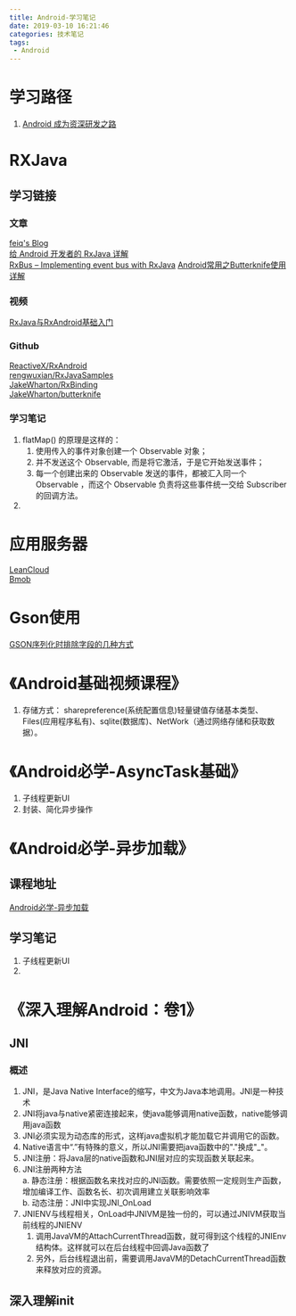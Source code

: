 ```yaml
---
title: Android-学习笔记
date: 2019-03-10 16:21:46
categories: 技术笔记
tags:
 - Android
---
```


# 学习路径
1. [Android 成为资深研发之路](https://github.com/blindmonk/Android-Link)

# RXJava
## 学习链接
### 文章
[feiq's Blog](http://blog.inching.org/categories/RxJava/)  
[给 Android 开发者的 RxJava 详解](https://gank.io/post/560e15be2dca930e00da1083)  
[RxBus – Implementing event bus with RxJava](https://androidwave.com/rxbus-implementing-event-bus-with-rxjava/)
[Android常用之Butterknife使用详解](https://segmentfault.com/a/1190000016460847)

### 视频
[RxJava与RxAndroid基础入门](https://www.imooc.com/learn/877)

### Github
[ReactiveX/RxAndroid](https://github.com/ReactiveX/RxAndroid)  
[rengwuxian/RxJavaSamples](https://github.com/rengwuxian/RxJavaSamples)  
[JakeWharton/RxBinding](https://github.com/JakeWharton/RxBinding)  
[JakeWharton/butterknife](https://github.com/JakeWharton/butterknife)

### 学习笔记
1. flatMap() 的原理是这样的：
   1. 使用传入的事件对象创建一个 Observable 对象；
   2. 并不发送这个 Observable, 而是将它激活，于是它开始发送事件；
   3. 每一个创建出来的 Observable 发送的事件，都被汇入同一个 Observable ，而这个 Observable 负责将这些事件统一交给 Subscriber 的回调方法。
2. 


# 应用服务器
[LeanCloud](https://leancloud.cn/dashboard/login.html#/signin)  
[Bmob](https://www.bmob.cn/)  

# Gson使用
[GSON序列化时排除字段的几种方式](https://my.oschina.net/orgsky/blog/368768)

# 《Android基础视频课程》
1. 存储方式： sharepreference(系统配置信息)轻量键值存储基本类型、Files(应用程序私有)、sqlite(数据库)、NetWork（通过网络存储和获取数据）。


# 《Android必学-AsyncTask基础》
1. 子线程更新UI
2. 封装、简化异步操作

# 《Android必学-异步加载》
## 课程地址
[Android必学-异步加载](https://www.imooc.com/learn/406)

## 学习笔记
1. 子线程更新UI
2. 

# 《深入理解Android：卷1》
## JNI
### 概述
1. JNI，是Java Native Interface的缩写，中文为Java本地调用。JNI是一种技术
2. JNI将java与native紧密连接起来，使java能够调用native函数，native能够调用java函数
3. JNI必须实现为动态库的形式，这样java虚拟机才能加载它并调用它的函数。
4. Native语言中“.”有特殊的意义，所以JNI需要把java函数中的"."换成"_"。
5. JNI注册：将Java层的native函数和JNI层对应的实现函数关联起来。
6. JNI注册两种方法  
   a. 静态注册：根据函数名来找对应的JNI函数。需要依照一定规则生产函数，增加编译工作、函数名长、初次调用建立关联影响效率  
   b. 动态注册：JNI中实现JNI_OnLoad
7. JNIENV与线程相关，OnLoad中JNIVM是独一份的，可以通过JNIVM获取当前线程的JNIENV
   1. 调用JavaVM的AttachCurrentThread函数，就可得到这个线程的JNIEnv结构体。这样就可以在后台线程中回调Java函数了
   2. 另外，后台线程退出前，需要调用JavaVM的DetachCurrentThread函数来释放对应的资源。

## 深入理解init

